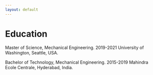 ```yaml
---
layout: default
---
```

# Education 

Master of Science, Mechanical Engineering. 2019-2021
University of Washington, Seattle, USA. 

Bachelor of Technology, Mechanical Engineering. 2015-2019
Mahindra Ecole Centrale, Hyderabad, India. 


